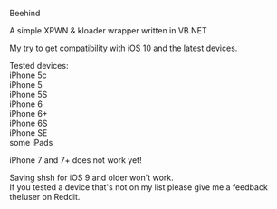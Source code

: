 Beehind

A simple XPWN & kloader wrapper written in VB.NET


My try to get compatibility with iOS 10 and the latest devices.


Tested devices:<br>
iPhone 5c<br>
iPhone 5<br>
iPhone 5S<br>
iPhone 6<br>
iPhone 6+<br>
iPhone 6S<br>
iPhone SE<br>
some iPads<br>

iPhone 7 and 7+ does not work yet!<br>

Saving shsh for iOS 9 and older won't work.<br>
If you tested a device that's not on my list please give me a feedback theIuser on Reddit.
